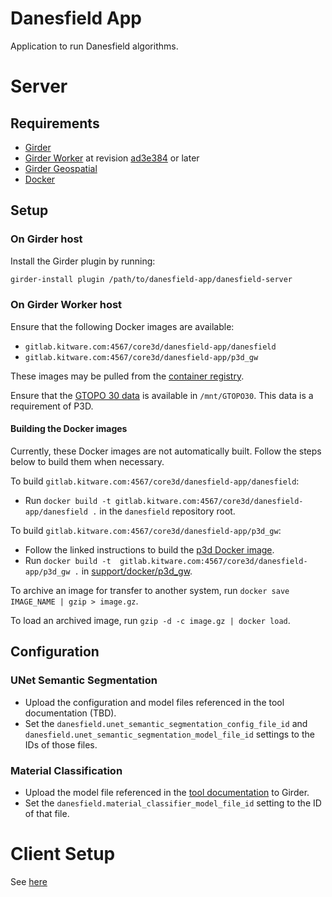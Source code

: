 # Danesfield App

Application to run Danesfield algorithms.

# Server

## Requirements

- [Girder](https://github.com/girder/girder)
- [Girder Worker](https://github.com/girder/girder_worker) at revision [ad3e384](https://github.com/girder/girder_worker/commit/ad3e384f4894b8fb747b3bab87e39376e3701049) or later
- [Girder Geospatial](https://github.com/OpenGeoscience/girder_geospatial)
- [Docker](https://www.docker.com/)

## Setup

### On Girder host

Install the Girder plugin by running:
```bash
girder-install plugin /path/to/danesfield-app/danesfield-server
```

### On Girder Worker host

Ensure that the following Docker images are available:
- `gitlab.kitware.com:4567/core3d/danesfield-app/danesfield`
- `gitlab.kitware.com:4567/core3d/danesfield-app/p3d_gw`

These images may be pulled from the [container registry](https://gitlab.kitware.com/core3d/danesfield-app/container_registry).

Ensure that the [GTOPO 30 data](https://data.kitware.com/#folder/5aa993db8d777f068578d08c) is
available in `/mnt/GTOPO30`. This data is a requirement of P3D.

#### Building the Docker images

Currently, these Docker images are not automatically built. Follow the steps below to build them when necessary.

To build `gitlab.kitware.com:4567/core3d/danesfield-app/danesfield`:
- Run `docker build -t gitlab.kitware.com:4567/core3d/danesfield-app/danesfield .` in the `danesfield` repository root.

To build `gitlab.kitware.com:4567/core3d/danesfield-app/p3d_gw`:
- Follow the linked instructions to build the [p3d Docker image](https://data.kitware.com/#collection/59c1963d8d777f7d33e9d4eb/folder/5aa933de8d777f068578c303).
- Run `docker build -t  gitlab.kitware.com:4567/core3d/danesfield-app/p3d_gw .` in [support/docker/p3d_gw](./support/docker/p3d_gw).

To archive an image for transfer to another system, run `docker save IMAGE_NAME | gzip > image.gz`.

To load an archived image, run `gzip -d -c image.gz | docker load`.

## Configuration

### UNet Semantic Segmentation

- Upload the configuration and model files referenced in the tool documentation
  (TBD).
- Set the `danesfield.unet_semantic_segmentation_config_file_id` and
  `danesfield.unet_semantic_segmentation_model_file_id` settings to the IDs of
  those files.

### Material Classification

- Upload the model file referenced in the [tool documentation](
https://gitlab.kitware.com/core3d/danesfield/tree/master/tools#material-classification)
to Girder.
- Set the `danesfield.material_classifier_model_file_id` setting to the ID of that file.

# Client Setup
See [here](client/README.md)
